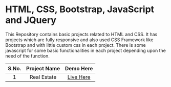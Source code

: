 # HTML, CSS, Bootstrap, JavaScript and JQuery

This Repository contains basic projects related to HTML and CSS. It has projects which are fully responsive and also used CSS Framework like Bootstrap and with little custom css in each project. There is some javascript for some basic functionalities in each project depending upon the need of the function. 

| S.No.  | Project Name  | Demo Here  | 
|:-:|:-:|:-:|
|1  |  Real Estate | <a href="https://meet2960.github.io/HTML-CSS/Real-Estate" rel="noopener noreferrer" target="_blank">Live Here</a>  |

